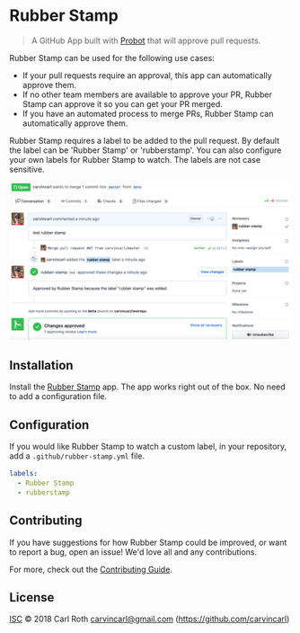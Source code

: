 # Rubber Stamp

> A GitHub App built with [Probot](https://github.com/probot/probot) that will approve pull requests.

Rubber Stamp can be used for the following use cases:

* If your pull requests require an approval, this app can automatically approve them.
* If no other team members are available to approve your PR, Rubber Stamp can approve it so you can get your PR merged.
* If you have an automated process to merge PRs, Rubber Stamp can automatically approve them.

Rubber Stamp requires a label to be added to the pull request. By default the label can be 'Rubber Stamp' or 'rubberstamp'.
You can also configure your own labels for Rubber Stamp to watch. The labels are not case sensitive.

![](https://raw.githubusercontent.com/carvincarl/rubber-stamp/master/docs/screenshot.png "Screenshot")

## Installation

Install the [Rubber Stamp](https://github.com/apps/rubber-stamp) app.
The app works right out of the box. No need to add a configuration file.

## Configuration

If you would like Rubber Stamp to watch a custom label, in your repository, add a `.github/rubber-stamp.yml` file.

```yml
labels:
  - Rubber Stamp
  - rubberstamp
```

## Contributing

If you have suggestions for how Rubber Stamp could be improved, or want to report a bug, open an issue! We'd love all and any contributions.

For more, check out the [Contributing Guide](CONTRIBUTING.md).

## License

[ISC](LICENSE) © 2018 Carl Roth <carvincarl@gmail.com> (https://github.com/carvincarl)
